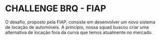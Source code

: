 # CHALLENGE BRQ - FIAP

O desafio, proposto pela FIAP, consiste em desenvolver um novo 
sistema de locação de automóveis. A princípio, nossa squad buscou 
criar uma alternativa de locação fora da curva que temos atualmente 
no mercado.
